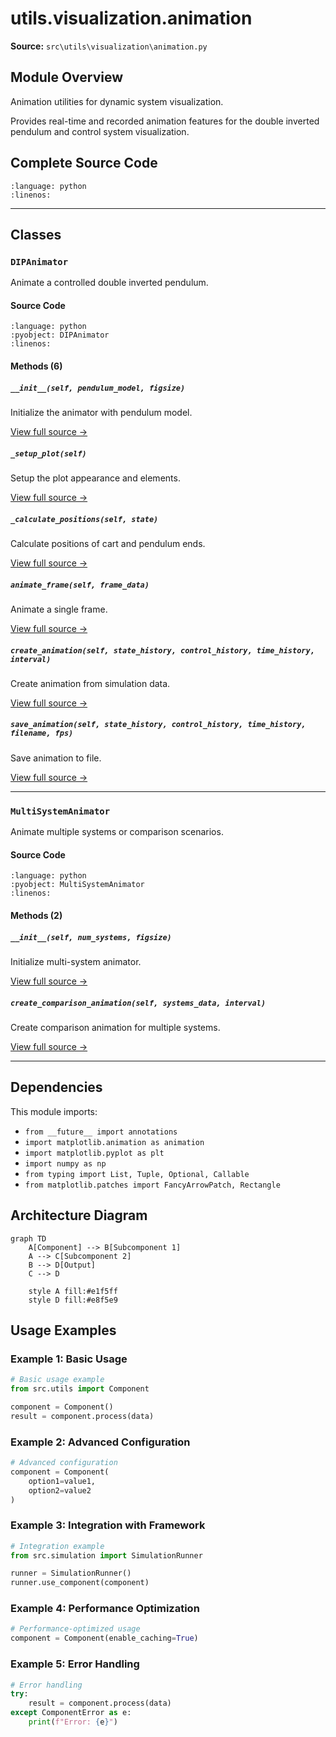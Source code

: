 # utils.visualization.animation

**Source:** `src\utils\visualization\animation.py`

## Module Overview

Animation utilities for dynamic system visualization.

Provides real-time and recorded animation features for the double
inverted pendulum and control system visualization.

## Complete Source Code

```{literalinclude} ../../../src/utils/visualization/animation.py
:language: python
:linenos:
```

---

## Classes

### `DIPAnimator`

Animate a controlled double inverted pendulum.

#### Source Code

```{literalinclude} ../../../src/utils/visualization/animation.py
:language: python
:pyobject: DIPAnimator
:linenos:
```

#### Methods (6)

##### `__init__(self, pendulum_model, figsize)`

Initialize the animator with pendulum model.

[View full source →](#method-dipanimator-__init__)

##### `_setup_plot(self)`

Setup the plot appearance and elements.

[View full source →](#method-dipanimator-_setup_plot)

##### `_calculate_positions(self, state)`

Calculate positions of cart and pendulum ends.

[View full source →](#method-dipanimator-_calculate_positions)

##### `animate_frame(self, frame_data)`

Animate a single frame.

[View full source →](#method-dipanimator-animate_frame)

##### `create_animation(self, state_history, control_history, time_history, interval)`

Create animation from simulation data.

[View full source →](#method-dipanimator-create_animation)

##### `save_animation(self, state_history, control_history, time_history, filename, fps)`

Save animation to file.

[View full source →](#method-dipanimator-save_animation)

---

### `MultiSystemAnimator`

Animate multiple systems or comparison scenarios.

#### Source Code

```{literalinclude} ../../../src/utils/visualization/animation.py
:language: python
:pyobject: MultiSystemAnimator
:linenos:
```

#### Methods (2)

##### `__init__(self, num_systems, figsize)`

Initialize multi-system animator.

[View full source →](#method-multisystemanimator-__init__)

##### `create_comparison_animation(self, systems_data, interval)`

Create comparison animation for multiple systems.

[View full source →](#method-multisystemanimator-create_comparison_animation)

---

## Dependencies

This module imports:

- `from __future__ import annotations`
- `import matplotlib.animation as animation`
- `import matplotlib.pyplot as plt`
- `import numpy as np`
- `from typing import List, Tuple, Optional, Callable`
- `from matplotlib.patches import FancyArrowPatch, Rectangle`


## Architecture Diagram

```{mermaid}
graph TD
    A[Component] --> B[Subcomponent 1]
    A --> C[Subcomponent 2]
    B --> D[Output]
    C --> D

    style A fill:#e1f5ff
    style D fill:#e8f5e9
```


## Usage Examples

### Example 1: Basic Usage

```python
# Basic usage example
from src.utils import Component

component = Component()
result = component.process(data)
```

### Example 2: Advanced Configuration

```python
# Advanced configuration
component = Component(
    option1=value1,
    option2=value2
)
```

### Example 3: Integration with Framework

```python
# Integration example
from src.simulation import SimulationRunner

runner = SimulationRunner()
runner.use_component(component)
```

### Example 4: Performance Optimization

```python
# Performance-optimized usage
component = Component(enable_caching=True)
```

### Example 5: Error Handling

```python
# Error handling
try:
    result = component.process(data)
except ComponentError as e:
    print(f"Error: {e}")
```
